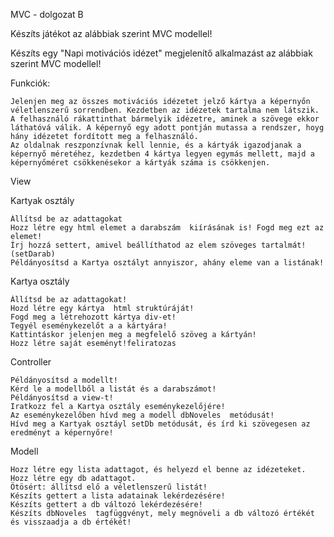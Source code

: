 MVC - dolgozat B

Készíts játékot az alábbiak szerint MVC modellel!

Készíts egy "Napi motivációs idézet" megjelenítő alkalmazást az alábbiak szerint MVC modellel!

Funkciók:

    Jelenjen meg az összes motivációs idézetet jelző kártya a képernyőn véletlenszerű sorrendben. Kezdetben az idézetek tartalma nem látszik. 
    A felhasználó rákattinthat bármelyik idézetre, aminek a szövege ekkor láthatóvá válik. A képernyő egy adott pontján mutassa a rendszer, hoyg hány idézetet fordított meg a felhasználó.
    Az oldalnak reszponzívnak kell lennie, és a kártyák igazodjanak a képernyő méretéhez, kezdetben 4 kártya legyen egymás mellett, majd a képernyőméret csökkenésekor a kártyák száma is csökkenjen.

View

Kartyak osztály

    Állítsd be az adattagokat
    Hozz létre egy html elemet a darabszám  kiírásának is! Fogd meg ezt az elemet!
    Írj hozzá settert, amivel beállíthatod az elem szöveges tartalmát! (setDarab)
    Példányosítsd a Kartya osztályt annyiszor, ahány eleme van a listának!

Kartya osztály

    Állítsd be az adattagokat!
    Hozd létre egy kártya  html struktúráját!
    Fogd meg a létrehozott kártya div-et!
    Tegyél eseménykezelőt a a kártyára!
    Kattintáskor jelenjen meg a megfelelő szöveg a kártyán!
    Hozz létre saját eseményt!feliratozas

Controller

    Példányosítsd a modellt!
    Kérd le a modellből a listát és a darabszámot!
    Példányosítsd a view-t!
    Iratkozz fel a Kartya osztály eseménykezelőjére!
    Az eseménykezelőben hívd meg a modell dbNoveles  metódusát!
    Hívd meg a Kartyak osztáyl setDb metódusát, és írd ki szövegesen az eredményt a képernyőre!

Modell

    Hozz létre egy lista adattagot, és helyezd el benne az idézeteket. 
    Hozz létre egy db adattagot. 
    Ötösért: állítsd elő a véletlenszerű listát! 
    Készíts gettert a lista adatainak lekérdezésére!
    Készíts gettert a db változó lekérdezésére!
    Készíts dbNoveles  tagfüggvényt, mely megnöveli a db változó értékét és visszaadja a db értékét!
